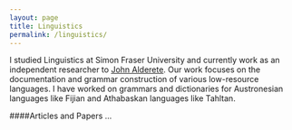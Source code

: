 ```yaml
---
layout: page
title: Linguistics
permalink: /linguistics/
---
```


I studied Linguistics at Simon Fraser University and currently work as an independent researcher to [John Alderete](https://www.anderei.com). Our work focuses on the documentation and grammar construction of various low-resource languages. I have worked on grammars and dictionaries for Austronesian languages like Fijian and Athabaskan languages like Tahltan.

####Articles and Papers
...